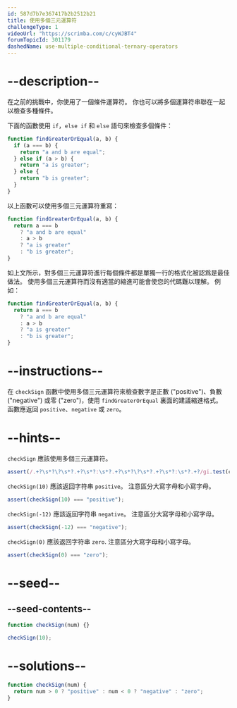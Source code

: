 ```yaml
---
id: 587d7b7e367417b2b2512b21
title: 使用多個三元運算符
challengeType: 1
videoUrl: "https://scrimba.com/c/cyWJBT4"
forumTopicId: 301179
dashedName: use-multiple-conditional-ternary-operators
---
```


# --description--

在之前的挑戰中，你使用了一個條件運算符。 你也可以將多個運算符串聯在一起以檢查多種條件。

下面的函數使用 `if`，`else if` 和 `else` 語句來檢查多個條件：

```js
function findGreaterOrEqual(a, b) {
  if (a === b) {
    return "a and b are equal";
  } else if (a > b) {
    return "a is greater";
  } else {
    return "b is greater";
  }
}
```

以上函數可以使用多個三元運算符重寫：

```js
function findGreaterOrEqual(a, b) {
  return a === b
    ? "a and b are equal"
    : a > b
    ? "a is greater"
    : "b is greater";
}
```

如上文所示，對多個三元運算符進行每個條件都是單獨一行的格式化被認爲是最佳做法。 使用多個三元運算符而沒有適當的縮進可能會使您的代碼難以理解。 例如：

```js
function findGreaterOrEqual(a, b) {
  return a === b
    ? "a and b are equal"
    : a > b
    ? "a is greater"
    : "b is greater";
}
```

# --instructions--

在 `checkSign` 函數中使用多個三元運算符來檢查數字是正數 ("positive")、負數 ("negative") 或零 ("zero")，使用 `findGreaterOrEqual` 裏面的建議縮進格式。 函數應返回 `positive`、`negative` 或 `zero`。

# --hints--

`checkSign` 應該使用多個三元運算符。

```js
assert(/.+?\s*?\?\s*?.+?\s*?:\s*?.+?\s*?\?\s*?.+?\s*?:\s*?.+?/gi.test(code));
```

`checkSign(10)` 應該返回字符串 `positive`。 注意區分大寫字母和小寫字母。

```js
assert(checkSign(10) === "positive");
```

`checkSign(-12)` 應該返回字符串 `negative`。 注意區分大寫字母和小寫字母。

```js
assert(checkSign(-12) === "negative");
```

`checkSign(0)` 應該返回字符串 `zero`. 注意區分大寫字母和小寫字母。

```js
assert(checkSign(0) === "zero");
```

# --seed--

## --seed-contents--

```js
function checkSign(num) {}

checkSign(10);
```

# --solutions--

```js
function checkSign(num) {
  return num > 0 ? "positive" : num < 0 ? "negative" : "zero";
}
```
